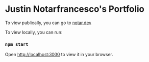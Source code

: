 # Justin Notarfrancesco's Portfolio

To view publically, you can go to [notar.dev](http://notar.dev)

To view locally, you can run:

### `npm start`

Open [http://localhost:3000](http://localhost:3000) to view it in your browser.
